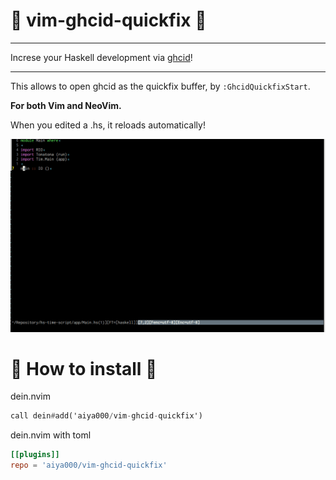 # :gift: vim-ghcid-quickfix :gift:

- - -

Increse your Haskell development via [ghcid](https://github.com/ndmitchell/ghcid)!

- - -

This allows to open ghcid as the quickfix buffer, by `:GhcidQuickfixStart`.

**For both Vim and NeoVim.**

When you edited a .hs, it reloads automatically!

![](./sample.gif)

# :dizzy: How to install :dizzy:

dein.nvim

```haskell
call dein#add('aiya000/vim-ghcid-quickfix')
```

dein.nvim with toml

```toml
[[plugins]]
repo = 'aiya000/vim-ghcid-quickfix'
```
